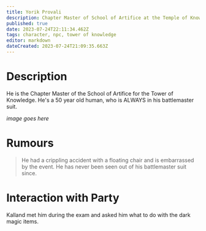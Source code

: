 ```yaml
---
title: Yorik Provali
description: Chapter Master of School of Artifice at the Temple of Knowledge
published: true
date: 2023-07-24T22:11:34.462Z
tags: character, npc, tower of knowledge
editor: markdown
dateCreated: 2023-07-24T21:09:35.663Z
---
```


# Description
He is the Chapter Master of the School of Artifice for the Tower of Knowledge. He's a 50 year old human, who is ALWAYS in his battlemaster suit.

*image goes here*

# Rumours
> He had a crippling accident with a floating chair and is embarrassed by the event. He has never been seen out of his battlemaster suit since.

# Interaction with Party
Kalland met him during the exam and asked him what to do with the dark magic items. 